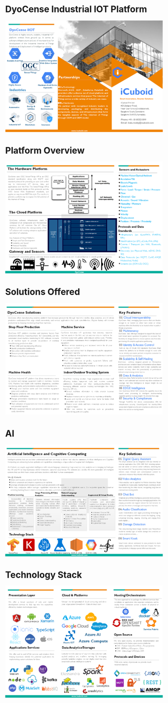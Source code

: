 
DyoCense Industrial IOT Platform
========

<img src="https://github.com/balureddy003/DyoCense/blob/master/dyocense%20platform_1.png" 
alt="IMAGE ALT TEXT HERE"/>

Platform Overview
========

<img src="https://github.com/balureddy003/DyoCense/blob/master/dyocense%20platform_2.png" 
alt="IMAGE ALT TEXT HERE"/>

Solutions Offered
========

<img src="https://github.com/balureddy003/DyoCense/blob/master/dyocense%20platform_3.png" 
alt="IMAGE ALT TEXT HERE"/>

AI
========

<img src="https://github.com/balureddy003/DyoCense/blob/master/dyocense%20platform_4.png" 
alt="IMAGE ALT TEXT HERE"/>


Technology Stack
========

<img src="https://github.com/balureddy003/DyoCense/blob/master/dyocense%20platform_5.png" 
alt="IMAGE ALT TEXT HERE"/>
